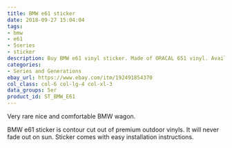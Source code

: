 ```yaml
---
title: BMW e61 sticker
date: 2018-09-27 15:04:04
tags:
- bmw
- e61
- 5series
- sticker
description: Buy BMW e61 vinyl sticker. Made of ORACAL 651 vinyl. Available in different colors.
categories:
- Series and Generations
ebay_url: https://www.ebay.com/itm/192491854370
col_class: col-6 col-lg-4 col-xl-3
data_groups: 5er
product_id: ST_BMW_E61
---
```


Very rare nice and comfortable BMW wagon.

<!-- more -->
<!-- {% asset_img content-image bmw-e61-window-vinyl-sticker.jpg 500 500 'BMW e61 vinyl sport drift stance sticker"BMW e61 vinyl sport drift stance sticker"' %} -->

BMW e61 sticker is contour cut out of premium outdoor vinyls. It will never fade out on sun. Sticker comes with easy installation instructions. 
